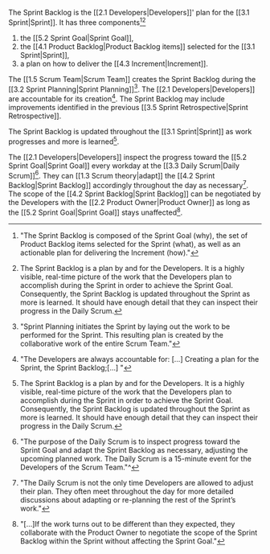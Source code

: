 The Sprint Backlog is the [[2.1 Developers|Developers]]' plan for the [[3.1 Sprint|Sprint]]. It has three components[^sprint-backlog-is-composed][^sprint-backlog-is-a-plan]
1. the [[5.2 Sprint Goal|Sprint Goal]],
2. the [[4.1 Product Backlog|Product Backlog items]] selected for the [[3.1 Sprint|Sprint]],
3. a plan on how to deliver the [[4.3 Increment|Increment]].

[^sprint-backlog-is-composed]: "The Sprint Backlog is composed of the Sprint Goal (why), the set of Product Backlog items selected for the Sprint (what), as well as an actionable plan for delivering the Increment (how)."[^scrum-guide-2020]
[^sprint-backlog-is-a-plan]: The Sprint Backlog is a plan by and for the Developers. It is a highly visible, real-time picture of the work that the Developers plan to accomplish during the Sprint in order to achieve the Sprint Goal. Consequently, the Sprint Backlog is updated throughout the Sprint as more is learned. It should have enough detail that they can inspect their progress in the Daily Scrum.[^scrum-guide-2020]

The [[1.5 Scrum Team|Scrum Team]] creates the Sprint Backlog during the [[3.2 Sprint Planning|Sprint Planning]][^sprint-plan-initiates]. The [[2.1 Developers|Developers]] are accountable for its creation[^devs-accountable]. The Sprint Backlog may include improvements identified in the previous [[3.5 Sprint Retrospective|Sprint Retrospective]].

[^sprint-plan-initiates]:"Sprint Planning initiates the Sprint by laying out the work to be performed for the Sprint. This resulting plan is created by the collaborative work of the entire Scrum Team."[^scrum-guide-2020]
[^devs-accountable]: "The Developers are always accountable for: \[...\] Creating a plan for the Sprint, the Sprint Backlog;\[...\] "[^scrum-guide-2020]
[^the-scrum-team-identifies]: "The Scrum Team identifies the most helpful changes to improve its effectiveness. The most impactful improvements are addressed as soon as possible. They may even be added to the Sprint Backlog for the next Sprint."[^scrum-guide-2020]

The Sprint Backlog is updated throughout the [[3.1 Sprint|Sprint]] as work progresses and more is learned[^sprint-backlog-is-a-plan].

The [[2.1 Developers|Developers]] inspect the progress toward the [[5.2 Sprint Goal|Sprint Goal]] every workday at the [[3.3 Daily Scrum|Daily Scrum]][^sprint-goal-daily-scrum]. They can [[1.3 Scrum theory|adapt]] the [[4.2 Sprint Backlog|Sprint Backlog]] accordingly throughout the day as necessary[^backlog-update-multiple-times]. The scope of the [[4.2 Sprint Backlog|Sprint Backlog]] can be negotiated by the Developers with the [[2.2 Product Owner|Product Owner]] as long as the [[5.2 Sprint Goal|Sprint Goal]] stays unaffected[^negotiate-scope-po].

[^sprint-goal-daily-scrum]: "The purpose of the Daily Scrum is to inspect progress toward the Sprint Goal and adapt the Sprint Backlog as necessary, adjusting the upcoming planned work. The Daily Scrum is a 15-minute event for the Developers of the Scrum Team."^[^scrum-guide-2020]
[^backlog-update-multiple-times]: "The Daily Scrum is not the only time Developers are allowed to adjust their plan. They often meet throughout the day for more detailed discussions about adapting or re-planning the rest of the Sprint’s work."[^scrum-guide-2020]
[^negotiate-scope-po]: "\[...\]If the work turns out to be different than they expected, they collaborate with the Product Owner to negotiate the scope of the Sprint Backlog within the Sprint without affecting the Sprint Goal."[^scrum-guide-2020]

[^scrum-guide-2020]: [[1.2 Scrum Guide|Scrum Guide (2020)]]